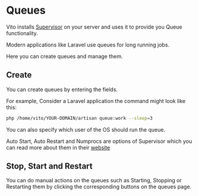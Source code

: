 # Queues

Vito installs [Supervisor](http://supervisord.org/) on your server and uses it to provide you Queue functionality.

Modern applications like Laravel use queues for long running jobs.

Here you can create queues and manage them.

## Create

You can create queues by entering the fields.

For example, Consider a Laravel application the command might look like this:

```sh
php /home/vito/YOUR-DOMAIN/artisan queue:work --sleep=3
```

You can also specify which user of the OS should run the queue.

Auto Start, Auto Restart and Numprocs are options of Supervisor which you can read more about them in their [website](http://supervisord.org)

## Stop, Start and Restart

You can do manual actions on the queues such as Starting, Stopping or Restarting them by clicking the corresponding buttons on the queues page.